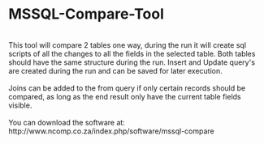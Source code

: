 # MSSQL-Compare-Tool
<br>
This tool will compare 2 tables one way, during the run it will create sql scripts of all the changes to all the fields in the selected table. Both tables should have the same structure during the run. Insert and Update query's are created during the run and can be saved for later execution.<br>
<br>
Joins can be added to the from query if only certain records should be compared, as long as the end result only have the current table fields visible.<br>
<br>
You can download the software at: http://www.ncomp.co.za/index.php/software/mssql-compare